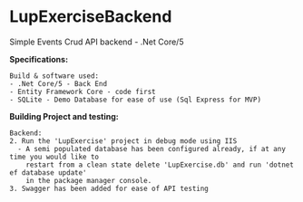 # LupExerciseBackend
Simple Events Crud API backend - .Net Core/5


<strong>Specifications:</strong> 
    
    Build & software used:
    - .Net Core/5 - Back End
    - Entity Framework Core - code first
    - SQLite - Demo Database for ease of use (Sql Express for MVP)

<strong>Building Project and testing:</strong> 

    Backend:
    2. Run the 'LupExercise' project in debug mode using IIS
      - A semi populated database has been configured already, if at any time you would like to 
        restart from a clean state delete 'LupExercise.db' and run 'dotnet ef database update' 
        in the package manager console.
    3. Swagger has been added for ease of API testing
    
